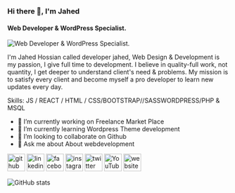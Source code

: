 ### Hi there 👋, I'm Jahed
#### Web Developer & WordPress Specialist.
![Web Developer & WordPress Specialist.](https://developerjahed.com/img/banner.png)

I'm Jahed Hossian called developer jahed, Web Design & Development is my passion, I give full time to development. I believe in quality-full work, not quantity, I get deeper to understand client's need & problems. My mission is to satisfy every client and become myself a pro developer to learn new updates every day.

Skills: JS / REACT / HTML / CSS/BOOTSTRAP//SASSWORDPRESS/PHP & MSQL

- 🔭 I’m currently working on Freelance Market Place 
- 🌱 I’m currently learning Wordpress Theme development 
- 👯 I’m looking to collaborate on Github 
- 💬 Ask me about About webdevelopment 


[<img src='https://cdn.jsdelivr.net/npm/simple-icons@3.0.1/icons/github.svg' alt='github' height='40'>](https://github.com/developerjahed)  [<img src='https://cdn.jsdelivr.net/npm/simple-icons@3.0.1/icons/linkedin.svg' alt='linkedin' height='40'>](https://www.linkedin.com/in/developerjahedd/)  [<img src='https://cdn.jsdelivr.net/npm/simple-icons@3.0.1/icons/facebook.svg' alt='facebook' height='40'>](https://www.facebook.com/developerjahedme)  [<img src='https://cdn.jsdelivr.net/npm/simple-icons@3.0.1/icons/instagram.svg' alt='instagram' height='40'>](https://www.instagram.com/developerjahed/)  [<img src='https://cdn.jsdelivr.net/npm/simple-icons@3.0.1/icons/twitter.svg' alt='twitter' height='40'>](https://twitter.com/developerjahed)  [<img src='https://cdn.jsdelivr.net/npm/simple-icons@3.0.1/icons/youtube.svg' alt='YouTube' height='40'>](https://www.youtube.com/channel/UC4QzS_-VYmsS8gE0PSY5zEg)  [<img src='https://cdn.jsdelivr.net/npm/simple-icons@3.0.1/icons/icloud.svg' alt='website' height='40'>](https://developerjahed.com)  

![GitHub stats](https://github-readme-stats.vercel.app/api?username=developerjahed&show_icons=true)  

